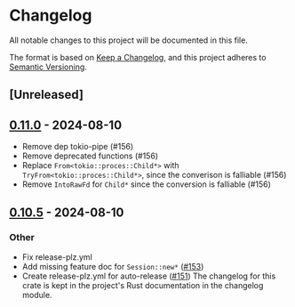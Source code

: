 # Changelog
All notable changes to this project will be documented in this file.

The format is based on [Keep a Changelog](https://keepachangelog.com/en/1.0.0/),
and this project adheres to [Semantic Versioning](https://semver.org/spec/v2.0.0.html).

## [Unreleased]

## [0.11.0](https://github.com/openssh-rust/openssh/compare/v0.10.5...v0.10.6) - 2024-08-10

- Remove dep tokio-pipe (#156)
- Remove deprecated functions (#156)
- Replace `From<tokio::proces::Child*>`
with `TryFrom<tokio::proces::Child*>`, since the converison is falliable (#156)
- Remove `IntoRawFd` for `Child*` since the conversion is falliable (#156)

## [0.10.5](https://github.com/openssh-rust/openssh/compare/v0.10.4...v0.10.5) - 2024-08-10

### Other
- Fix release-plz.yml
- Add missing feature doc for `Session::new*` ([#153](https://github.com/openssh-rust/openssh/pull/153))
- Create release-plz.yml for auto-release ([#151](https://github.com/openssh-rust/openssh/pull/151))
The changelog for this crate is kept in the project's Rust documentation in the changelog module.
